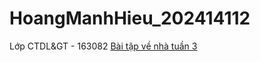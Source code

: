 # HoangManhHieu_202414112
Lớp CTDL&amp;GT - 163082
[Bài tập về nhà tuần 3](https://drive.google.com/drive/folders/1JIry-KA2q8CUEjwHC-BVw6DLkU5HkI2s?hl=vi)
